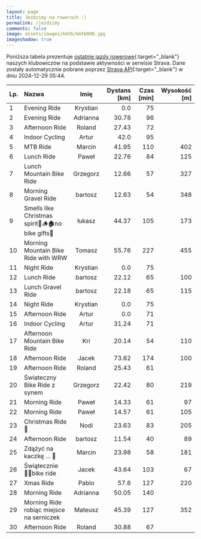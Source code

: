 ```yaml
---
layout: page
title: Jeździmy na rowerach :)
permalink: /jezdzimy
comments: false
image: assets/images/kmtb/kmtb008.jpg
imageshadow: true
---
```


Poniższa tabela prezentuje [ostatnie jazdy rowerowe](https://www.strava.com/clubs/336381){:target="_blank"} naszych klubowiczów na podstawie aktywności w serwisie Strava. Dane zostały automatycznie pobrane poprzez [Strava API](https://developers.strava.com/docs/reference/#api-Clubs-getClubActivitiesById){:target="_blank"} w dniu 2024-12-29 05:44.

Lp. | Nazwa | Imię | Dystans [km] | Czas [min] | Wysokość [m]
:--- | :--- | :---: | ---: | ---: | ---:
1|Evening Ride|Krystian|0.0|75|
2|Evening Ride|Adrianna|30.78|96|
3|Afternoon Ride|Roland|27.43|72|
4|Indoor Cycling|Artur|42.0|95|
5|MTB Ride|Marcin|41.95|110|402
6|Lunch Ride|Paweł|22.76|84|125
7|Lunch Mountain Bike Ride|Grzegorz|12.66|57|327
8|Morning Gravel Ride|bartosz|12.63|54|348
9|Smells like Christmas spirit🎅🪵🏚no bike gifts🤔|łukasz|44.37|105|173
10|Morning Mountain Bike Ride with WRW|Tomasz|55.76|227|455
11|Night Ride|Krystian|0.0|75|
12|Lunch Ride|bartosz|22.12|65|100
13|Lunch Gravel Ride|bartosz|22.18|65|115
14|Night Ride|Krystian|0.0|75|
15|Afternoon Ride|Artur|0.0|71|
16|Indoor Cycling|Artur|31.24|71|
17|Afternoon Mountain Bike Ride|Kri|20.14|54|110
18|Afternoon Ride|Jacek|73.62|174|100
19|Afternoon Ride|Roland|25.43|61|
20|Świateczny Bike Ride z synem|Grzegorz|22.42|80|219
21|Morning Ride|Paweł|14.33|61|97
22|Morning Ride|Paweł|14.57|61|105
23|Christmas Ride 🎄|Nodi|23.63|83|205
24|Afternoon Ride|bartosz|11.54|40|89
25|Zdążyć na kaczkę ... 🦆|Marcin|23.98|58|181
26|Świątecznie 🚴‍♂️bike ride|Jacek|43.64|103|67
27|Xmas Ride|Pablo|57.6|127|220
28|Morning Ride|Adrianna|50.05|140|
29|Morning Ride robiąc miejsce na serniczek|Mateusz|45.39|127|352
30|Afternoon Ride|Roland|30.88|67|
